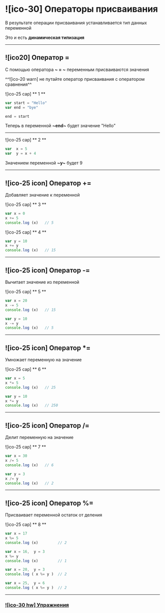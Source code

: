 # ![ico-30] Операторы присваивания

В результате операции присваивания устанавливается тип данных переменной

Это и есть **динамическая типизация**

_________________________________________________________

## ![ico20] Оператор =

С помощью оператора **~ = ~** переменным присваиваются значения

^^![ico-20 warn] не путайте оператор присваивания с оператором сравнения^^

![ico-25 cap] ** 1 **

~~~javascript
var start = "Hello"
var end = "bye"

end = start
~~~

Теперь в переменной  **~end~**  будет  значение  "Hello"

_________________________________________________________________

![ico-25 cap] ** 2 **

~~~javascript
var  x = 5
var  y = x + 4
~~~

Значением переменной **~y~** будет 9

_________________________________________________________________

## ![ico-25 icon] Оператор +=

Добавляет значение к переменной

![ico-25 cap] ** 3 **

~~~javascript
var x = 0
x += 5
console.log (x)   // 5
~~~

![ico-25 cap] ** 4 **

~~~javascript
var y = 10
x += y
console.log (x)   // 15
~~~

_________________________________________________________

## ![ico-25 icon] Оператор -=

Вычитает значение из переменной

![ico-25 cap] ** 5 **

~~~javascript
var x = 20
x -= 5
console.log (x)   // 15

var y = 10
x -= y
console.log (x)   // 5
~~~

_________________________________________________________

## ![ico-25 icon] Оператор *=

Умножает переменную на значение

![ico-25 cap] ** 6 **

~~~javascript
var x = 5
x *= 5
console.log (x)   // 25

var y = 10
x *= y
console.log (x)   // 250
~~~

_________________________________________________________

## ![ico-25 icon] Оператор /=

Делит переменную на значение

![ico-25 cap] ** 7 **

~~~javascript
var x = 30
x /= 5
console.log (x)   // 6

var y = 3
x /= y
console.log (x)   // 2
~~~

_________________________________________________________________

## ![ico-25 icon] Оператор %=

Присваивает переменной остаток от деления

![ico-25 cap] ** 8 **

~~~javascript
var x = 17
x %= 5
console.log (x)         // 2

var x = 16,  y = 3
x %= y
console.log (x)         // 1

var x = 20,  y = 3
console.log ( x %= y )  // 2

var x = 25,  y = 6
console.log ( x %= y )  // 2
~~~

_________________________________________________________________

### [![ico-30 hw] Упражнения](https://docs.google.com/forms/d/e/1FAIpQLSd0-twHJZfk-bKNkk-mg7ELLH49d3GYjcahThqGJC7A7sAJZw/viewform)
